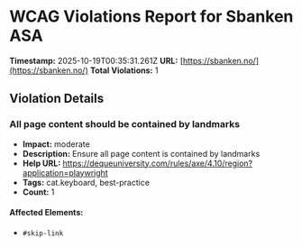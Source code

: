 # WCAG Violations Report for Sbanken ASA

**Timestamp:** 2025-10-19T00:35:31.261Z
**URL:** [https://sbanken.no/](https://sbanken.no/)
**Total Violations:** 1

## Violation Details

### All page content should be contained by landmarks

- **Impact:** moderate
- **Description:** Ensure all page content is contained by landmarks
- **Help URL:** https://dequeuniversity.com/rules/axe/4.10/region?application=playwright
- **Tags:** cat.keyboard, best-practice
- **Count:** 1

#### Affected Elements:

- `#skip-link`
